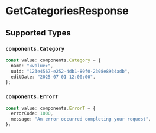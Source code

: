 # GetCategoriesResponse


## Supported Types

### `components.Category`

```typescript
const value: components.Category = {
  name: "<value>",
  uuid: "123e4567-e252-4db1-80f0-2308e8934adb",
  editDate: "2025-07-01 12:00:00",
};
```

### `components.ErrorT`

```typescript
const value: components.ErrorT = {
  errorCode: 1000,
  message: "An error occurred completing your request",
};
```

